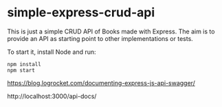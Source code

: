 # simple-express-crud-api
This is just a simple CRUD API of Books made with Express. The aim is to provide an API as starting point to other implementations or tests.

To start it, install Node and run:

```
npm install
npm start
```

https://blog.logrocket.com/documenting-express-js-api-swagger/

http://localhost:3000/api-docs/